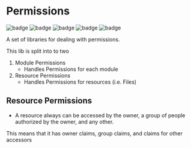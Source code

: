 # Permissions

![badge][badge-maven] ![badge][badge-mpp] ![badge][badge-android] ![badge][badge-js] ![badge][badge-jvm]

A set of libraries for dealing with permissions.

This lib is split into to two

1. Module Permissions
    - Handles Permissions for each module
2. Resource Permissions
    - Handles Permissions for resources (i.e. Files)

## Resource Permissions

- A resource always can be accessed by the owner, a group of people authorized by the owner, and any other.

This means that it has owner claims, group claims, and claims for other accessors

[badge-maven]: https://img.shields.io/maven-central/v/tz.co.asoft/test/1.0.1?style=flat

[badge-mpp]: https://img.shields.io/badge/kotlin-multiplatform-blue?style=flat

[badge-android]: http://img.shields.io/badge/platform-android-brightgreen.svg?style=flat

[badge-js]: http://img.shields.io/badge/platform-js-yellow.svg?style=flat

[badge-jvm]: http://img.shields.io/badge/platform-jvm-orange.svg?style=flat
